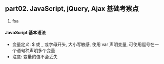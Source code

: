## part02. JavaScript, jQuery, Ajax 基础考察点

1. fsa
> 

#### JavaScript 基本语法
- 变量定义: $ 或 _ 或字母开头, 大小写敏感, 使用 var 声明变量, 可使用逗号在一个语句种声明多个变量
- 注意: 变量的值不会丢失

#### 

#### 

#### 

#### 

#### 

